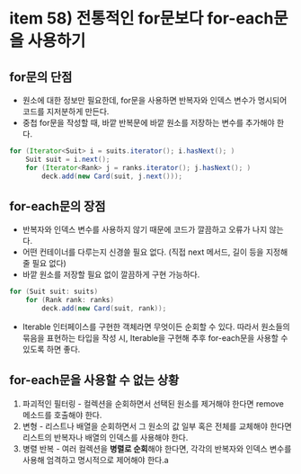 # item 58) 전통적인 for문보다 for-each문을 사용하기

## for문의 단점

* 원소에 대한 정보만 필요한데, for문을 사용하면 반복자와 인덱스 변수가 명시되어 코드를 지저분하게 만든다.
* 중첩 for문을 작성할 때, 바깥 반복문에 바깥 원소를 저장하는 변수를 추가해야 한다.

```java
for (Iterator<Suit> i = suits.iterator(); i.hasNext(); )
    Suit suit = i.next();
    for (Iterator<Rank> j = ranks.iterator(); j.hasNext(); )
        deck.add(new Card(suit, j.next()));
```

## for-each문의 장점

* 반복자와 인덱스 변수를 사용하지 않기 때문에 코드가 깔끔하고 오류가 나지 않는다.
* 어떤 컨테이너를 다루는지 신경쓸 필요 없다. (직접 next 메서드, 길이 등을 지정해줄 필요 없다)
* 바깥 원소를 저장할 필요 없이 깔끔하게 구현 가능하다.

```java
for (Suit suit: suits)
    for (Rank rank: ranks)
        deck.add(new Card(suit, rank));
```

* Iterable 인터페이스를 구현한 객체라면 무엇이든 순회할 수 있다. 따라서 원소들의 묶음을 표현하는 타입을 작성 시, Iterable을 구현해 추후 for-each문을 사용할 수 있도록 하면 좋다.

## for-each문을 사용할 수 없는 상황

1. 파괴적인 필터링 - 컬렉션을 순회하면서 선택된 원소를 제거해야 한다면 remove 메소드를 호출해야 한다.
2. 변형 - 리스트나 배열을 순회하면서 그 원소의 값 일부 혹은 전체를 교체해야 한다면 리스트의 반복자나 배열의 인덱스를 사용해야 한다.
3. 병렬 반복 - 여러 컬렉션을 **병렬로 순회**해야 한다면, 각각의 반복자와 인덱스 변수를 사용해 엄격하고 명시적으로 제어해야 한다.a
